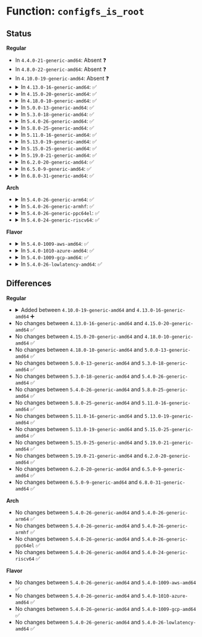 # Function: <code>configfs_is_root</code>

## Status
<b>Regular</b>
<ul>
<li>
In <code>4.4.0-21-generic-amd64</code>: Absent ❓
</li>
<li>
In <code>4.8.0-22-generic-amd64</code>: Absent ❓
</li>
<li>
In <code>4.10.0-19-generic-amd64</code>: Absent ❓
</li>
<li>
<details>
<summary>In <code>4.13.0-16-generic-amd64</code>: ✅</summary>

```c
int configfs_is_root(struct config_item * item)
```

```json
{
  "name": "configfs_is_root",
  "collision_type": "Unique Global",
  "inline_type": "No",
  "funcs": [
    {
      "addr": 18446744071581866336,
      "name": "configfs_is_root",
      "external": true,
      "loc": "fs/configfs/mount.c:56",
      "file": "fs/configfs/mount.c",
      "inline": "seen, unknown",
      "caller_inline": [],
      "caller_func": [
        "fs/configfs/dir.c:configfs_depend_item_unlocked",
        "fs/configfs/dir.c:configfs_depend_item_unlocked",
        "fs/configfs/dir.c:configfs_depend_item_unlocked"
      ]
    }
  ],
  "symbols": [
    {
      "addr": 18446744071581866336,
      "name": "configfs_is_root",
      "section": ".text",
      "bind": "STB_GLOBAL",
      "size": 23
    }
  ]
}
```
</details>
</li>
<li>
<details>
<summary>In <code>4.15.0-20-generic-amd64</code>: ✅</summary>

```c
int configfs_is_root(struct config_item * item)
```

```json
{
  "name": "configfs_is_root",
  "collision_type": "Unique Global",
  "inline_type": "No",
  "funcs": [
    {
      "addr": 18446744071582016176,
      "name": "configfs_is_root",
      "external": true,
      "loc": "fs/configfs/mount.c:56",
      "file": "fs/configfs/mount.c",
      "inline": "seen, unknown",
      "caller_inline": [],
      "caller_func": [
        "fs/configfs/dir.c:configfs_depend_item_unlocked",
        "fs/configfs/dir.c:configfs_depend_item_unlocked",
        "fs/configfs/dir.c:configfs_depend_item_unlocked"
      ]
    }
  ],
  "symbols": [
    {
      "addr": 18446744071582016176,
      "name": "configfs_is_root",
      "section": ".text",
      "bind": "STB_GLOBAL",
      "size": 23
    }
  ]
}
```
</details>
</li>
<li>
<details>
<summary>In <code>4.18.0-10-generic-amd64</code>: ✅</summary>

```c
int configfs_is_root(struct config_item * item)
```

```json
{
  "name": "configfs_is_root",
  "collision_type": "Unique Global",
  "inline_type": "No",
  "funcs": [
    {
      "addr": 18446744071582204592,
      "name": "configfs_is_root",
      "external": true,
      "loc": "fs/configfs/mount.c:56",
      "file": "fs/configfs/mount.c",
      "inline": "seen, unknown",
      "caller_inline": [],
      "caller_func": [
        "fs/configfs/dir.c:configfs_depend_item_unlocked",
        "fs/configfs/dir.c:configfs_depend_item_unlocked",
        "fs/configfs/dir.c:configfs_depend_item_unlocked"
      ]
    }
  ],
  "symbols": [
    {
      "addr": 18446744071582204592,
      "name": "configfs_is_root",
      "section": ".text",
      "bind": "STB_GLOBAL",
      "size": 23
    }
  ]
}
```
</details>
</li>
<li>
<details>
<summary>In <code>5.0.0-13-generic-amd64</code>: ✅</summary>

```c
int configfs_is_root(struct config_item * item)
```

```json
{
  "name": "configfs_is_root",
  "collision_type": "Unique Global",
  "inline_type": "No",
  "funcs": [
    {
      "addr": 18446744071582299680,
      "name": "configfs_is_root",
      "external": true,
      "loc": "fs/configfs/mount.c:56",
      "file": "fs/configfs/mount.c",
      "inline": "seen, unknown",
      "caller_inline": [],
      "caller_func": [
        "fs/configfs/dir.c:configfs_depend_item_unlocked",
        "fs/configfs/dir.c:configfs_depend_item_unlocked",
        "fs/configfs/dir.c:configfs_depend_item_unlocked"
      ]
    }
  ],
  "symbols": [
    {
      "addr": 18446744071582299680,
      "name": "configfs_is_root",
      "section": ".text",
      "bind": "STB_GLOBAL",
      "size": 23
    }
  ]
}
```
</details>
</li>
<li>
<details>
<summary>In <code>5.3.0-18-generic-amd64</code>: ✅</summary>

```c
int configfs_is_root(struct config_item * item)
```

```json
{
  "name": "configfs_is_root",
  "collision_type": "Unique Global",
  "inline_type": "No",
  "funcs": [
    {
      "addr": 18446744071582466064,
      "name": "configfs_is_root",
      "external": true,
      "loc": "fs/configfs/mount.c:43",
      "file": "fs/configfs/mount.c",
      "inline": "seen, unknown",
      "caller_inline": [],
      "caller_func": [
        "fs/configfs/dir.c:configfs_depend_item_unlocked",
        "fs/configfs/dir.c:configfs_depend_item_unlocked",
        "fs/configfs/dir.c:configfs_depend_item_unlocked"
      ]
    }
  ],
  "symbols": [
    {
      "addr": 18446744071582466064,
      "name": "configfs_is_root",
      "section": ".text",
      "bind": "STB_GLOBAL",
      "size": 23
    }
  ]
}
```
</details>
</li>
<li>
<details>
<summary>In <code>5.4.0-26-generic-amd64</code>: ✅</summary>

```c
int configfs_is_root(struct config_item * item)
```

```json
{
  "name": "configfs_is_root",
  "collision_type": "Unique Global",
  "inline_type": "No",
  "funcs": [
    {
      "addr": 18446744071582565008,
      "name": "configfs_is_root",
      "external": true,
      "loc": "fs/configfs/mount.c:52",
      "file": "fs/configfs/mount.c",
      "inline": "seen, unknown",
      "caller_inline": [],
      "caller_func": [
        "fs/configfs/dir.c:configfs_depend_item_unlocked",
        "fs/configfs/dir.c:configfs_depend_item_unlocked",
        "fs/configfs/dir.c:configfs_depend_item_unlocked",
        "fs/configfs/symlink.c:create_link",
        "fs/configfs/symlink.c:create_link",
        "fs/configfs/symlink.c:create_link"
      ]
    }
  ],
  "symbols": [
    {
      "addr": 18446744071582565008,
      "name": "configfs_is_root",
      "section": ".text",
      "bind": "STB_GLOBAL",
      "size": 23
    }
  ]
}
```
</details>
</li>
<li>
<details>
<summary>In <code>5.8.0-25-generic-amd64</code>: ✅</summary>

```c
int configfs_is_root(struct config_item * item)
```

```json
{
  "name": "configfs_is_root",
  "collision_type": "Unique Global",
  "inline_type": "No",
  "funcs": [
    {
      "addr": 18446744071582873056,
      "name": "configfs_is_root",
      "external": true,
      "loc": "fs/configfs/mount.c:52",
      "file": "fs/configfs/mount.c",
      "inline": "seen, unknown",
      "caller_inline": [],
      "caller_func": [
        "fs/configfs/dir.c:configfs_depend_item_unlocked",
        "fs/configfs/dir.c:configfs_depend_item_unlocked",
        "fs/configfs/dir.c:configfs_depend_item_unlocked",
        "fs/configfs/dir.c:link_group",
        "fs/configfs/symlink.c:configfs_get_target_path",
        "fs/configfs/symlink.c:fill_item_path",
        "fs/configfs/symlink.c:item_path_length"
      ]
    }
  ],
  "symbols": [
    {
      "addr": 18446744071582873056,
      "name": "configfs_is_root",
      "section": ".text",
      "bind": "STB_GLOBAL",
      "size": 23
    }
  ]
}
```
</details>
</li>
<li>
<details>
<summary>In <code>5.11.0-16-generic-amd64</code>: ✅</summary>

```c
int configfs_is_root(struct config_item * item)
```

```json
{
  "name": "configfs_is_root",
  "collision_type": "Unique Global",
  "inline_type": "No",
  "funcs": [
    {
      "addr": 18446744071582945920,
      "name": "configfs_is_root",
      "external": true,
      "loc": "fs/configfs/mount.c:52",
      "file": "fs/configfs/mount.c",
      "inline": "seen, unknown",
      "caller_inline": [],
      "caller_func": [
        "fs/configfs/dir.c:configfs_depend_item_unlocked",
        "fs/configfs/dir.c:configfs_depend_item_unlocked",
        "fs/configfs/dir.c:configfs_depend_item_unlocked",
        "fs/configfs/dir.c:link_group",
        "fs/configfs/symlink.c:configfs_get_target_path",
        "fs/configfs/symlink.c:fill_item_path",
        "fs/configfs/symlink.c:item_path_length"
      ]
    }
  ],
  "symbols": [
    {
      "addr": 18446744071582945920,
      "name": "configfs_is_root",
      "section": ".text",
      "bind": "STB_GLOBAL",
      "size": 23
    }
  ]
}
```
</details>
</li>
<li>
<details>
<summary>In <code>5.13.0-19-generic-amd64</code>: ✅</summary>

```c
int configfs_is_root(struct config_item * item)
```

```json
{
  "name": "configfs_is_root",
  "collision_type": "Unique Global",
  "inline_type": "No",
  "funcs": [
    {
      "addr": 18446744071582973424,
      "name": "configfs_is_root",
      "external": true,
      "loc": "fs/configfs/mount.c:50",
      "file": "fs/configfs/mount.c",
      "inline": "seen, unknown",
      "caller_inline": [],
      "caller_func": [
        "fs/configfs/dir.c:configfs_depend_item_unlocked",
        "fs/configfs/dir.c:configfs_depend_item_unlocked",
        "fs/configfs/dir.c:configfs_depend_item_unlocked",
        "fs/configfs/dir.c:link_group",
        "fs/configfs/symlink.c:configfs_get_target_path",
        "fs/configfs/symlink.c:configfs_get_target_path",
        "fs/configfs/symlink.c:configfs_get_target_path"
      ]
    }
  ],
  "symbols": [
    {
      "addr": 18446744071582973424,
      "name": "configfs_is_root",
      "section": ".text",
      "bind": "STB_GLOBAL",
      "size": 23
    }
  ]
}
```
</details>
</li>
<li>
<details>
<summary>In <code>5.15.0-25-generic-amd64</code>: ✅</summary>

```c
int configfs_is_root(struct config_item * item)
```

```json
{
  "name": "configfs_is_root",
  "collision_type": "Unique Global",
  "inline_type": "No",
  "funcs": [
    {
      "addr": 18446744071583309024,
      "name": "configfs_is_root",
      "external": true,
      "loc": "fs/configfs/mount.c:50",
      "file": "fs/configfs/mount.c",
      "inline": "seen, unknown",
      "caller_inline": [],
      "caller_func": [
        "fs/configfs/dir.c:configfs_depend_item_unlocked",
        "fs/configfs/dir.c:configfs_depend_item_unlocked",
        "fs/configfs/dir.c:configfs_depend_item_unlocked",
        "fs/configfs/dir.c:link_group",
        "fs/configfs/symlink.c:configfs_get_target_path",
        "fs/configfs/symlink.c:configfs_get_target_path",
        "fs/configfs/symlink.c:configfs_get_target_path"
      ]
    }
  ],
  "symbols": [
    {
      "addr": 18446744071583309024,
      "name": "configfs_is_root",
      "section": ".text",
      "bind": "STB_GLOBAL",
      "size": 23
    }
  ]
}
```
</details>
</li>
<li>
<details>
<summary>In <code>5.19.0-21-generic-amd64</code>: ✅</summary>

```c
int configfs_is_root(struct config_item * item)
```

```json
{
  "name": "configfs_is_root",
  "collision_type": "Unique Global",
  "inline_type": "No",
  "funcs": [
    {
      "addr": 18446744071583815904,
      "name": "configfs_is_root",
      "external": true,
      "loc": "fs/configfs/mount.c:50",
      "file": "fs/configfs/mount.c",
      "inline": "seen, unknown",
      "caller_inline": [],
      "caller_func": [
        "fs/configfs/dir.c:configfs_depend_item_unlocked",
        "fs/configfs/dir.c:configfs_depend_item_unlocked",
        "fs/configfs/dir.c:configfs_depend_item_unlocked",
        "fs/configfs/dir.c:link_group",
        "fs/configfs/symlink.c:configfs_get_target_path",
        "fs/configfs/symlink.c:configfs_get_target_path",
        "fs/configfs/symlink.c:configfs_get_target_path"
      ]
    }
  ],
  "symbols": [
    {
      "addr": 18446744071583815904,
      "name": "configfs_is_root",
      "section": ".text",
      "bind": "STB_GLOBAL",
      "size": 29
    }
  ]
}
```
</details>
</li>
<li>
<details>
<summary>In <code>6.2.0-20-generic-amd64</code>: ✅</summary>

```c
int configfs_is_root(struct config_item * item)
```

```json
{
  "name": "configfs_is_root",
  "collision_type": "Unique Global",
  "inline_type": "No",
  "funcs": [
    {
      "addr": 18446744071584437680,
      "name": "configfs_is_root",
      "external": true,
      "loc": "fs/configfs/mount.c:50",
      "file": "fs/configfs/mount.c",
      "inline": "seen, unknown",
      "caller_inline": [],
      "caller_func": [
        "fs/configfs/dir.c:configfs_depend_item_unlocked",
        "fs/configfs/dir.c:configfs_depend_item_unlocked",
        "fs/configfs/dir.c:configfs_depend_item_unlocked",
        "fs/configfs/dir.c:link_group",
        "fs/configfs/symlink.c:configfs_get_target_path",
        "fs/configfs/symlink.c:configfs_get_target_path",
        "fs/configfs/symlink.c:fill_item_path"
      ]
    }
  ],
  "symbols": [
    {
      "addr": 18446744071584437680,
      "name": "configfs_is_root",
      "section": ".text",
      "bind": "STB_GLOBAL",
      "size": 29
    }
  ]
}
```
</details>
</li>
<li>
<details>
<summary>In <code>6.5.0-9-generic-amd64</code>: ✅</summary>

```c
int configfs_is_root(struct config_item * item)
```

```json
{
  "name": "configfs_is_root",
  "collision_type": "Unique Global",
  "inline_type": "No",
  "funcs": [
    {
      "addr": 18446744071584666448,
      "name": "configfs_is_root",
      "external": true,
      "loc": "fs/configfs/mount.c:50",
      "file": "fs/configfs/mount.c",
      "inline": "seen, unknown",
      "caller_inline": [],
      "caller_func": [
        "fs/configfs/dir.c:configfs_depend_item_unlocked",
        "fs/configfs/dir.c:configfs_depend_item_unlocked",
        "fs/configfs/dir.c:configfs_depend_item_unlocked",
        "fs/configfs/dir.c:link_group",
        "fs/configfs/symlink.c:configfs_get_target_path",
        "fs/configfs/symlink.c:configfs_get_target_path",
        "fs/configfs/symlink.c:fill_item_path"
      ]
    }
  ],
  "symbols": [
    {
      "addr": 18446744071584666448,
      "name": "configfs_is_root",
      "section": ".text",
      "bind": "STB_GLOBAL",
      "size": 29
    }
  ]
}
```
</details>
</li>
<li>
<details>
<summary>In <code>6.8.0-31-generic-amd64</code>: ✅</summary>

```c
int configfs_is_root(struct config_item * item)
```

```json
{
  "name": "configfs_is_root",
  "collision_type": "Unique Global",
  "inline_type": "No",
  "funcs": [
    {
      "addr": 18446744071584899216,
      "name": "configfs_is_root",
      "external": true,
      "loc": "fs/configfs/mount.c:50",
      "file": "fs/configfs/mount.c",
      "inline": "seen, unknown",
      "caller_inline": [],
      "caller_func": [
        "fs/configfs/dir.c:configfs_depend_item_unlocked",
        "fs/configfs/dir.c:configfs_depend_item_unlocked",
        "fs/configfs/dir.c:configfs_depend_item_unlocked",
        "fs/configfs/dir.c:link_group",
        "fs/configfs/symlink.c:configfs_get_target_path",
        "fs/configfs/symlink.c:configfs_get_target_path",
        "fs/configfs/symlink.c:fill_item_path"
      ]
    }
  ],
  "symbols": [
    {
      "addr": 18446744071584899216,
      "name": "configfs_is_root",
      "section": ".text",
      "bind": "STB_GLOBAL",
      "size": 29
    }
  ]
}
```
</details>
</li>
</ul>
<b>Arch</b>
<ul>
<li>
<details>
<summary>In <code>5.4.0-26-generic-arm64</code>: ✅</summary>

```c
int configfs_is_root(struct config_item * item)
```

```json
{
  "name": "configfs_is_root",
  "collision_type": "Unique Global",
  "inline_type": "No",
  "funcs": [
    {
      "addr": 18446603336494210216,
      "name": "configfs_is_root",
      "external": true,
      "loc": "fs/configfs/mount.c:52",
      "file": "fs/configfs/mount.c",
      "inline": "seen, unknown",
      "caller_inline": [],
      "caller_func": [
        "fs/configfs/dir.c:configfs_depend_item_unlocked",
        "fs/configfs/dir.c:configfs_depend_item_unlocked",
        "fs/configfs/dir.c:configfs_depend_item_unlocked",
        "fs/configfs/symlink.c:create_link",
        "fs/configfs/symlink.c:create_link",
        "fs/configfs/symlink.c:create_link"
      ]
    }
  ],
  "symbols": [
    {
      "addr": 18446603336494210216,
      "name": "configfs_is_root",
      "section": ".text",
      "bind": "STB_GLOBAL",
      "size": 56
    }
  ]
}
```
</details>
</li>
<li>
<details>
<summary>In <code>5.4.0-26-generic-armhf</code>: ✅</summary>

```c
int configfs_is_root(struct config_item * item)
```

```json
{
  "name": "configfs_is_root",
  "collision_type": "Unique Global",
  "inline_type": "No",
  "funcs": [
    {
      "addr": 3227641928,
      "name": "configfs_is_root",
      "external": true,
      "loc": "fs/configfs/mount.c:52",
      "file": "fs/configfs/mount.c",
      "inline": "seen, unknown",
      "caller_inline": [],
      "caller_func": [
        "fs/configfs/dir.c:configfs_depend_item_unlocked",
        "fs/configfs/dir.c:configfs_depend_item_unlocked",
        "fs/configfs/dir.c:configfs_depend_item_unlocked",
        "fs/configfs/symlink.c:create_link",
        "fs/configfs/symlink.c:create_link",
        "fs/configfs/symlink.c:create_link"
      ]
    }
  ],
  "symbols": [
    {
      "addr": 3227641928,
      "name": "configfs_is_root",
      "section": ".text",
      "bind": "STB_GLOBAL",
      "size": 44
    }
  ]
}
```
</details>
</li>
<li>
<details>
<summary>In <code>5.4.0-26-generic-ppc64el</code>: ✅</summary>

```c
int configfs_is_root(struct config_item * item)
```

```json
{
  "name": "configfs_is_root",
  "collision_type": "Unique Global",
  "inline_type": "No",
  "funcs": [
    {
      "addr": 13835058055287904464,
      "name": "configfs_is_root",
      "external": true,
      "loc": "fs/configfs/mount.c:52",
      "file": "fs/configfs/mount.c",
      "inline": "seen, unknown",
      "caller_inline": [],
      "caller_func": [
        "fs/configfs/dir.c:configfs_depend_item_unlocked",
        "fs/configfs/dir.c:configfs_depend_item_unlocked",
        "fs/configfs/dir.c:configfs_depend_item_unlocked",
        "fs/configfs/symlink.c:create_link",
        "fs/configfs/symlink.c:create_link",
        "fs/configfs/symlink.c:create_link"
      ]
    }
  ],
  "symbols": [
    {
      "addr": 13835058055287904464,
      "name": "configfs_is_root",
      "section": ".text",
      "bind": "STB_GLOBAL",
      "size": 40
    }
  ]
}
```
</details>
</li>
<li>
<details>
<summary>In <code>5.4.0-24-generic-riscv64</code>: ✅</summary>

```c
int configfs_is_root(struct config_item * item)
```

```json
{
  "name": "configfs_is_root",
  "collision_type": "Unique Global",
  "inline_type": "No",
  "funcs": [
    {
      "addr": 18446743936273668836,
      "name": "configfs_is_root",
      "external": true,
      "loc": "fs/configfs/mount.c:52",
      "file": "fs/configfs/mount.c",
      "inline": "seen, unknown",
      "caller_inline": [],
      "caller_func": [
        "fs/configfs/dir.c:configfs_depend_item_unlocked",
        "fs/configfs/dir.c:configfs_depend_item_unlocked",
        "fs/configfs/dir.c:configfs_depend_item_unlocked",
        "fs/configfs/symlink.c:configfs_symlink",
        "fs/configfs/symlink.c:configfs_symlink",
        "fs/configfs/symlink.c:configfs_symlink"
      ]
    }
  ],
  "symbols": [
    {
      "addr": 18446743936273668836,
      "name": "configfs_is_root",
      "section": ".text",
      "bind": "STB_GLOBAL",
      "size": 48
    }
  ]
}
```
</details>
</li>
</ul>
<b>Flavor</b>
<ul>
<li>
<details>
<summary>In <code>5.4.0-1009-aws-amd64</code>: ✅</summary>

```c
int configfs_is_root(struct config_item * item)
```

```json
{
  "name": "configfs_is_root",
  "collision_type": "Unique Global",
  "inline_type": "No",
  "funcs": [
    {
      "addr": 18446744071582533744,
      "name": "configfs_is_root",
      "external": true,
      "loc": "fs/configfs/mount.c:52",
      "file": "fs/configfs/mount.c",
      "inline": "seen, unknown",
      "caller_inline": [],
      "caller_func": [
        "fs/configfs/dir.c:configfs_depend_item_unlocked",
        "fs/configfs/dir.c:configfs_depend_item_unlocked",
        "fs/configfs/dir.c:configfs_depend_item_unlocked",
        "fs/configfs/symlink.c:create_link",
        "fs/configfs/symlink.c:create_link",
        "fs/configfs/symlink.c:create_link"
      ]
    }
  ],
  "symbols": [
    {
      "addr": 18446744071582533744,
      "name": "configfs_is_root",
      "section": ".text",
      "bind": "STB_GLOBAL",
      "size": 23
    }
  ]
}
```
</details>
</li>
<li>
<details>
<summary>In <code>5.4.0-1010-azure-amd64</code>: ✅</summary>

```c
int configfs_is_root(struct config_item * item)
```

```json
{
  "name": "configfs_is_root",
  "collision_type": "Unique Global",
  "inline_type": "No",
  "funcs": [
    {
      "addr": 18446744071582470912,
      "name": "configfs_is_root",
      "external": true,
      "loc": "fs/configfs/mount.c:52",
      "file": "fs/configfs/mount.c",
      "inline": "seen, unknown",
      "caller_inline": [],
      "caller_func": [
        "fs/configfs/dir.c:configfs_depend_item_unlocked",
        "fs/configfs/dir.c:configfs_depend_item_unlocked",
        "fs/configfs/dir.c:configfs_depend_item_unlocked",
        "fs/configfs/symlink.c:create_link",
        "fs/configfs/symlink.c:create_link",
        "fs/configfs/symlink.c:create_link"
      ]
    }
  ],
  "symbols": [
    {
      "addr": 18446744071582470912,
      "name": "configfs_is_root",
      "section": ".text",
      "bind": "STB_GLOBAL",
      "size": 23
    }
  ]
}
```
</details>
</li>
<li>
<details>
<summary>In <code>5.4.0-1009-gcp-amd64</code>: ✅</summary>

```c
int configfs_is_root(struct config_item * item)
```

```json
{
  "name": "configfs_is_root",
  "collision_type": "Unique Global",
  "inline_type": "No",
  "funcs": [
    {
      "addr": 18446744071582524224,
      "name": "configfs_is_root",
      "external": true,
      "loc": "fs/configfs/mount.c:52",
      "file": "fs/configfs/mount.c",
      "inline": "seen, unknown",
      "caller_inline": [],
      "caller_func": [
        "fs/configfs/dir.c:configfs_depend_item_unlocked",
        "fs/configfs/dir.c:configfs_depend_item_unlocked",
        "fs/configfs/dir.c:configfs_depend_item_unlocked",
        "fs/configfs/symlink.c:create_link",
        "fs/configfs/symlink.c:create_link",
        "fs/configfs/symlink.c:create_link"
      ]
    }
  ],
  "symbols": [
    {
      "addr": 18446744071582524224,
      "name": "configfs_is_root",
      "section": ".text",
      "bind": "STB_GLOBAL",
      "size": 23
    }
  ]
}
```
</details>
</li>
<li>
<details>
<summary>In <code>5.4.0-26-lowlatency-amd64</code>: ✅</summary>

```c
int configfs_is_root(struct config_item * item)
```

```json
{
  "name": "configfs_is_root",
  "collision_type": "Unique Global",
  "inline_type": "No",
  "funcs": [
    {
      "addr": 18446744071582604896,
      "name": "configfs_is_root",
      "external": true,
      "loc": "fs/configfs/mount.c:52",
      "file": "fs/configfs/mount.c",
      "inline": "seen, unknown",
      "caller_inline": [],
      "caller_func": [
        "fs/configfs/dir.c:configfs_depend_item_unlocked",
        "fs/configfs/dir.c:configfs_depend_item_unlocked",
        "fs/configfs/dir.c:configfs_depend_item_unlocked",
        "fs/configfs/symlink.c:create_link",
        "fs/configfs/symlink.c:create_link",
        "fs/configfs/symlink.c:create_link"
      ]
    }
  ],
  "symbols": [
    {
      "addr": 18446744071582604896,
      "name": "configfs_is_root",
      "section": ".text",
      "bind": "STB_GLOBAL",
      "size": 23
    }
  ]
}
```
</details>
</li>
</ul>

## Differences
<b>Regular</b>
<ul>
<li>
<details>
<summary>Added between <code>4.10.0-19-generic-amd64</code> and <code>4.13.0-16-generic-amd64</code> ➕</summary>

```c
int configfs_is_root(struct config_item * item)
```
</details>
</li>
<li>
No changes between <code>4.13.0-16-generic-amd64</code> and <code>4.15.0-20-generic-amd64</code> ✅
</li>
<li>
No changes between <code>4.15.0-20-generic-amd64</code> and <code>4.18.0-10-generic-amd64</code> ✅
</li>
<li>
No changes between <code>4.18.0-10-generic-amd64</code> and <code>5.0.0-13-generic-amd64</code> ✅
</li>
<li>
No changes between <code>5.0.0-13-generic-amd64</code> and <code>5.3.0-18-generic-amd64</code> ✅
</li>
<li>
No changes between <code>5.3.0-18-generic-amd64</code> and <code>5.4.0-26-generic-amd64</code> ✅
</li>
<li>
No changes between <code>5.4.0-26-generic-amd64</code> and <code>5.8.0-25-generic-amd64</code> ✅
</li>
<li>
No changes between <code>5.8.0-25-generic-amd64</code> and <code>5.11.0-16-generic-amd64</code> ✅
</li>
<li>
No changes between <code>5.11.0-16-generic-amd64</code> and <code>5.13.0-19-generic-amd64</code> ✅
</li>
<li>
No changes between <code>5.13.0-19-generic-amd64</code> and <code>5.15.0-25-generic-amd64</code> ✅
</li>
<li>
No changes between <code>5.15.0-25-generic-amd64</code> and <code>5.19.0-21-generic-amd64</code> ✅
</li>
<li>
No changes between <code>5.19.0-21-generic-amd64</code> and <code>6.2.0-20-generic-amd64</code> ✅
</li>
<li>
No changes between <code>6.2.0-20-generic-amd64</code> and <code>6.5.0-9-generic-amd64</code> ✅
</li>
<li>
No changes between <code>6.5.0-9-generic-amd64</code> and <code>6.8.0-31-generic-amd64</code> ✅
</li>
</ul>
<b>Arch</b>
<ul>
<li>
No changes between <code>5.4.0-26-generic-amd64</code> and <code>5.4.0-26-generic-arm64</code> ✅
</li>
<li>
No changes between <code>5.4.0-26-generic-amd64</code> and <code>5.4.0-26-generic-armhf</code> ✅
</li>
<li>
No changes between <code>5.4.0-26-generic-amd64</code> and <code>5.4.0-26-generic-ppc64el</code> ✅
</li>
<li>
No changes between <code>5.4.0-26-generic-amd64</code> and <code>5.4.0-24-generic-riscv64</code> ✅
</li>
</ul>
<b>Flavor</b>
<ul>
<li>
No changes between <code>5.4.0-26-generic-amd64</code> and <code>5.4.0-1009-aws-amd64</code> ✅
</li>
<li>
No changes between <code>5.4.0-26-generic-amd64</code> and <code>5.4.0-1010-azure-amd64</code> ✅
</li>
<li>
No changes between <code>5.4.0-26-generic-amd64</code> and <code>5.4.0-1009-gcp-amd64</code> ✅
</li>
<li>
No changes between <code>5.4.0-26-generic-amd64</code> and <code>5.4.0-26-lowlatency-amd64</code> ✅
</li>
</ul>
